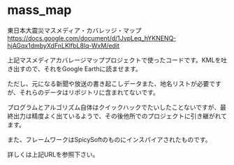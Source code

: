 mass_map
========

東日本大震災マスメディア・カバレッジ・マップ https://docs.google.com/document/d/1JvpLeq_hYKNENQ-hjAGqx1dmbyXdFnLKlfbL8lq-WxM/edit

上記マスメディアカバレージマッププロジェクトで使ったコードです。KMLを吐き出すので、それをGoogle Earthに読ませます。

ただし、元になる新聞や放送の書き起こしデータまた、地名リストが必要ですが、それらのデータはリポジトリに含まれてないです。

プログラムとアルゴリズム自体はクイックハックでたいしたことないですが、最終出力は精度よく出ているようで、その後他所でのプロジェクトに引き継がれてます。

また、フレームワークはSpicySoftのものにインスパイアされたものです。

詳しくは上記URLを参照下さい。
